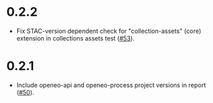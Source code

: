 

# 0.2.2

- Fix STAC-version dependent check for "collection-assets" (core) extension in collections assets test
  ([#53](https://github.com/Open-EO/openeo-test-suite/issues/53)).


# 0.2.1

- Include openeo-api and openeo-process project versions in report
  ([#50](https://github.com/Open-EO/openeo-test-suite/issues/50)).
